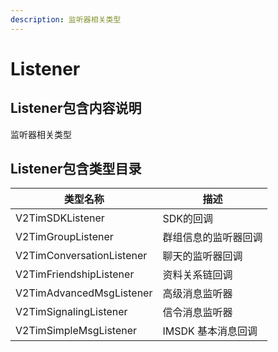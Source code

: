 ```yaml
---
description: 监听器相关类型
---
```


# Listener

## Listener包含内容说明

监听器相关类型

## Listener包含类型目录

| 类型名称                      | 描述           |
| ------------------------- | ------------ |
| V2TimSDKListener          | SDK的回调       |
| V2TimGroupListener        | 群组信息的监听器回调   |
| V2TimConversationListener | 聊天的监听器回调     |
| V2TimFriendshipListener   | 资料关系链回调      |
| V2TimAdvancedMsgListener  | 高级消息监听器      |
| V2TimSignalingListener    | 信令消息监听器      |
| V2TimSimpleMsgListener    | IMSDK 基本消息回调 |

